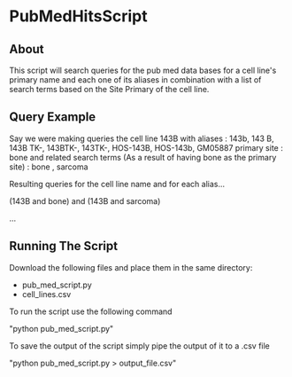 # PubMedHitsScript

About
------
This script will search queries for the pub med data bases for a cell line's primary name and each one of its aliases
in combination with a list of search terms based on the Site Primary of the cell line.

Query Example
--------------
Say we were making queries the cell line 143B
with aliases : 143b, 143 B, 143B TK-, 143BTK-, 143TK-, HOS-143B, HOS-143b, GM05887
primary site : bone
and related search terms (As a result of having bone as the primary site) : bone , sarcoma

Resulting queries for the cell line name and for each alias...

(143B and bone) and (143B and sarcoma)

...

Running The Script
------------------
Download the following files and place them in the same directory:
- pub_med_script.py
- cell_lines.csv

To run the script use the following command

"python pub_med_script.py"

To save the output of the script simply pipe the output of it to a .csv file

"python pub_med_script.py > output_file.csv"
